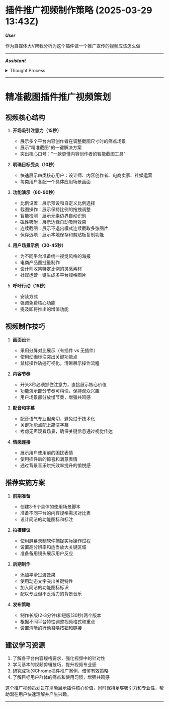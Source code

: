 <!-- Generated by SpecStory -->

# 插件推广视频制作策略 (2025-03-29 13:43Z)

_**User**_

作为自媒体大V帮我分析为这个插件做一个推广宣传的视频应该怎么做

---

_**Assistant**_

<think><details><summary>Thought Process</summary>我需要帮助用户分析如何为"精准截图"Chrome插件制作一个推广宣传视频。基于readme.md文件中的信息，我'll把重点放在如何将这个插件的核心功能和价值以视频形式呈现出来，并针对目标用户群体进行定制。我需要考虑视频结构、内容重点、演示场景等方面。

同时，我需要记住用户希望我作为一个编程指导教师来回应，并且需要以初学者可以理解的方式解释概念。我会按照用户的自定义指令中要求的格式进行回复。</details></think>

---

# 精准截图插件推广视频策划

## 视频核心结构

1. **开场吸引注意力（15秒）**
   - 展示多个平台内容创作者在调整截图尺寸时的痛点场景
   - 展示"精准截图"的一键解决方案
   - 突出核心口号："一款更懂内容创作者的智能截图工具"

2. **明确目标受众（10秒）**
   - 快速展示四类核心用户：设计师、内容创作者、电商卖家、社媒运营
   - 每类用户各配一个具体应用场景画面

3. **功能演示（60-90秒）**
   - 比例设置：展示预设和自定义比例选择
   - 截图操作：展示保持比例的拖拽调整
   - 智能检测：展示元素边界自动识别
   - 磁性吸附：展示边缘自动吸附效果
   - 连续截图：展示不退出模式连续截取多张图片
   - 保存选项：展示本地保存和剪贴板复制功能

4. **用户场景示例（30-45秒）**
   - 为不同平台准备统一视觉风格的海报
   - 电商产品图批量制作
   - 设计师收集特定比例的灵感素材
   - 社媒运营一键生成多平台规格图片

5. **呼吁行动（15秒）**
   - 安装方式
   - 强调免费核心功能
   - 提及即将推出的增值功能

## 视频制作技巧

1. **画面设计**
   - 采用分屏对比展示（有插件 vs 无插件）
   - 使用动画标注突出关键功能点
   - 鼠标操作轨迹可视化，清晰展示操作流程

2. **内容节奏**
   - 开头3秒必须抓住注意力，直接展示核心价值
   - 功能演示部分节奏可稍快，保持观众兴趣
   - 用户场景部分放慢节奏，增强共鸣感

3. **配音和字幕**
   - 配音语气专业但亲切，避免过于技术化
   - 关键功能点配上简洁字幕
   - 考虑无声观看场景，确保关键信息通过视觉传达

4. **情感连接**
   - 展示用户使用前的困扰表情
   - 使用插件后的惊喜和满意表情
   - 通过背景音乐烘托效率提升的愉悦感

## 推荐实施方案

1. **前期准备**
   - 创建3-5个具体的使用场景脚本
   - 准备不同平台的内容规格需求对比表
   - 设计简洁的功能图标和标注

2. **拍摄建议**
   - 使用屏幕录制软件捕捉实际操作过程
   - 设置高分辨率和适当放大关键区域
   - 准备备用镜头展示用户反应

3. **后期制作**
   - 添加平滑过渡效果
   - 使用动态文字突出关键特性
   - 加入简洁的功能图标标识
   - 配以专业但不乏活力的背景音乐

4. **发布策略**
   - 制作长版(2-3分钟)和短版(30秒)两个版本
   - 根据不同平台特性调整视频格式和重点
   - 设置清晰的行动召唤按钮和链接

## 建议学习资源

1. 了解各平台内容规格要求，强化视频中的针对性
2. 学习基本的视频剪辑技巧，提升视频专业感
3. 研究成功的Chrome插件推广案例，借鉴有效策略
4. 了解目标用户群体的痛点和使用习惯，增强共鸣感

这个推广视频策划旨在清晰展示插件核心价值，同时保持足够吸引力和专业性，帮助潜在用户快速理解并产生兴趣。

---

